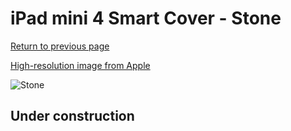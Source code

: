 # iPad mini 4 Smart Cover - Stone

[Return to previous page](/ipad_mini4)

[High-resolution image from Apple](https://store.storeimages.cdn-apple.com/8756/as-images.apple.com/is/MKM02?wid=4500&hei=4500&fmt=png)

<div style="width: 512px"><img src="/almost_uncompressed/MKM02.webp" alt="Stone"></div>

## Under construction
